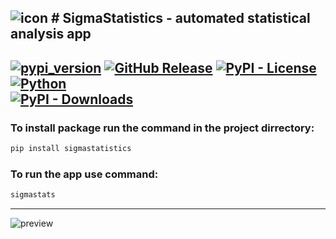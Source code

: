 ![icon](https://github.com/user-attachments/assets/bcacd6bf-2157-4a55-a051-1564c900a360) # SigmaStatistics - automated statistical analysis app
---
[![pypi_version](https://img.shields.io/pypi/v/SigmaStatistics?label=PyPI&color=green)](https://pypi.org/project/SigmaStatistics)
[![GitHub Release](https://img.shields.io/github/v/release/konung-yaropolk/SigmaStatistics?label=GitHub&color=green&link=https%3A%2F%2Fgithub.com%2Fkonung-yaropolk%2FSigmaStatistics)](https://github.com/konung-yaropolk/SigmaStatistics)
[![PyPI - License](https://img.shields.io/pypi/l/SigmaStatistics)](https://pypi.org/project/SigmaStatistics)
[![Python](https://img.shields.io/badge/Python-v3.0%5E-green?logo=python)](https://pypi.org/project/SigmaStatistics)  
[![PyPI - Downloads](https://img.shields.io/pypi/dm/SigmaStatistics?label=PyPI%20stats&color=blue)](https://pypi.org/project/SigmaStatistics)
---
### To install package run the command in the project dirrectory:
```bash
pip install sigmastatistics
```

### To run the app use command:
```bash
sigmastats
```

---
![preview](https://github.com/user-attachments/assets/50ebc4f4-92c2-476e-801a-4cedfdbf551f)
